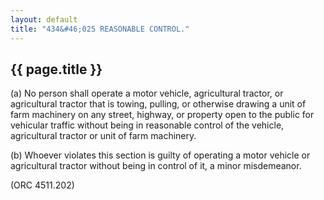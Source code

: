 ```yaml
---
layout: default 
title: "434&#46;025 REASONABLE CONTROL."
---
```


{{ page.title }}
----------------

​(a) No person shall operate a motor vehicle, agricultural tractor, or
agricultural tractor that is towing, pulling, or otherwise drawing a
unit of farm machinery on any street, highway, or property open to the
public for vehicular traffic without being in reasonable control of the
vehicle, agricultural tractor or unit of farm machinery.

​(b) Whoever violates this section is guilty of operating a motor
vehicle or agricultural tractor without being in control of it, a minor
misdemeanor.

(ORC 4511.202)

